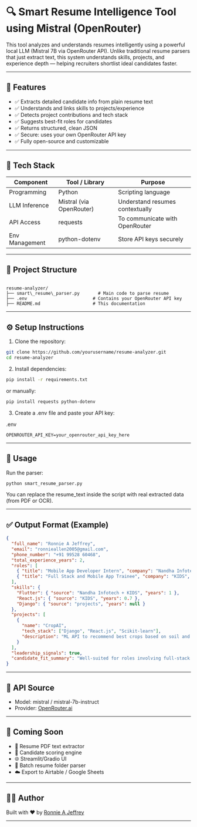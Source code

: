 # 🔍 Smart Resume Intelligence Tool using Mistral (OpenRouter)

This tool analyzes and understands resumes intelligently using a powerful local LLM (Mistral 7B via OpenRouter API). Unlike traditional resume parsers that just extract text, this system understands skills, projects, and experience depth — helping recruiters shortlist ideal candidates faster.

---

## 🚀 Features

- ✅ Extracts detailed candidate info from plain resume text
- ✅ Understands and links skills to projects/experience
- ✅ Detects project contributions and tech stack
- ✅ Suggests best-fit roles for candidates
- ✅ Returns structured, clean JSON
- ✅ Secure: uses your own OpenRouter API key
- ✅ Fully open-source and customizable

---

## 🧠 Tech Stack

| Component         | Tool / Library        | Purpose                          |
|------------------|------------------------|----------------------------------|
| Programming      | Python                 | Scripting language               |
| LLM Inference    | Mistral (via OpenRouter) | Understand resumes contextually |
| API Access       | requests               | To communicate with OpenRouter   |
| Env Management   | python-dotenv          | Store API keys securely          |

---

## 📁 Project Structure

```

resume-analyzer/
├── smart\_resume\_parser.py       # Main code to parse resume
├── .env                         # Contains your OpenRouter API key
├── README.md                    # This documentation

````

---

## ⚙️ Setup Instructions

1. Clone the repository:

```bash
git clone https://github.com/yourusername/resume-analyzer.git
cd resume-analyzer
````

2. Install dependencies:

```bash
pip install -r requirements.txt
```

or manually:

```bash
pip install requests python-dotenv
```

3. Create a .env file and paste your API key:

.env

```env
OPENROUTER_API_KEY=your_openrouter_api_key_here
```

---

## 🧪 Usage

Run the parser:

```bash
python smart_resume_parser.py
```

You can replace the resume\_text inside the script with real extracted data (from PDF or OCR).

---

## ✅ Output Format (Example)

```json
{
  "full_name": "Ronnie A Jeffrey",
  "email": "ronnieallen2005@gmail.com",
  "phone_number": "+91 99528 60468",
  "total_experience_years": 2,
  "roles": [
    { "title": "Mobile App Developer Intern", "company": "Nandha Infotech", "years": 0.2 },
    { "title": "Full Stack and Mobile App Trainee", "company": "KIDS", "years": 0.7 }
  ],
  "skills": {
    "Flutter": { "source": "Nandha Infotech + KIDS", "years": 1 },
    "React.js": { "source": "KIDS", "years": 0.7 },
    "Django": { "source": "projects", "years": null }
  },
  "projects": [
    {
      "name": "CropAI",
      "tech_stack": ["Django", "React.js", "Scikit-learn"],
      "description": "ML API to recommend best crops based on soil and climate data"
    }
  ],
  "leadership_signals": true,
  "candidate_fit_summary": "Well-suited for roles involving full-stack or Flutter-based mobile app development. Shows initiative and end-to-end project ownership."
}
```

---

## 🔐 API Source

* Model: mistral / mistral-7b-instruct
* Provider: [OpenRouter.ai](https://openrouter.ai/)

---

## 🔧 Coming Soon

* 📄 Resume PDF text extractor
* 🧮 Candidate scoring engine
* 🌐 Streamlit/Gradio UI
* 📂 Batch resume folder parser
* ☁️ Export to Airtable / Google Sheets

---

## 👨‍💻 Author

Built with ❤️ by [Ronnie A Jeffrey](https://github.com/yourusername)

---